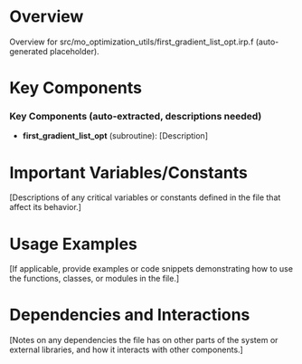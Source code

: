 # Overview

Overview for src/mo_optimization_utils/first_gradient_list_opt.irp.f (auto-generated placeholder).

# Key Components

### Key Components (auto-extracted, descriptions needed)
- **first_gradient_list_opt** (subroutine): [Description]

# Important Variables/Constants

[Descriptions of any critical variables or constants defined in the file that affect its behavior.]

# Usage Examples

[If applicable, provide examples or code snippets demonstrating how to use the functions, classes, or modules in the file.]

# Dependencies and Interactions

[Notes on any dependencies the file has on other parts of the system or external libraries, and how it interacts with other components.]
